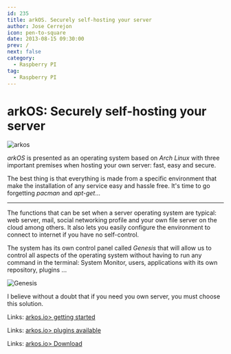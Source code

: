 ```yaml
---
id: 235
title: arkOS. Securely self-hosting your server
author: Jose Cerrejon
icon: pen-to-square
date: 2013-08-15 09:30:00
prev: /
next: false
category:
  - Raspberry PI
tag:
  - Raspberry PI
---
```


# arkOS: Securely self-hosting your server

![arkos](/images/arkos.jpg)

*arkOS* is presented as an operating system based on *Arch Linux* with three important premises when hosting your own server: fast, easy and secure.

The best thing is that everything is made from a specific environment that make the installation of any service easy and hassle free. It's time to go forgetting *pacman* and *apt-get*...

- - -
The functions that can be set when a server operating system are typical: web server, mail, social networking profile and your own file server on the cloud among others. It also lets you easily configure the environment to connect to internet if you have no self-control.

The system has its own control panel called *Genesis* that will allow us to control all aspects of the operating system without having to run any command in the terminal: System Monitor, users, applications with its own repository, plugins ...

![Genesis](/images/2013/08/arkos1.jpg)

I believe without a doubt that if you need you own server, you must choose this solution.

Links: [arkos.io> getting started](https://arkos.io/doc/getting-started/)

Links: [arkos.io> plugins available](https://arkos.io/genesis/plugins)

Links: [arkos.io> Download](https://arkos.io/downloads/)